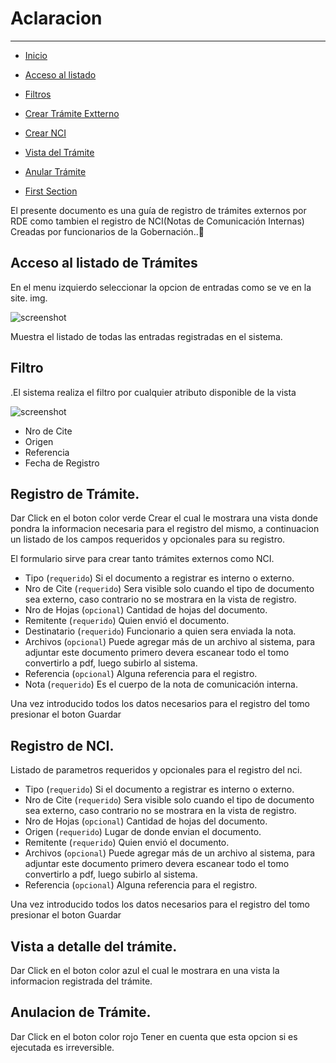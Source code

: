 # Aclaracion

---

- [Inicio](#section-1)
- [Acceso al listado](#access-to-list)
- [Filtros](#filters)
- [Crear Trámite Extterno](#create-archive)
- [Crear NCI](#create-nci)
- [Vista del Trámite](#view-archive)
- [Anular Trámite](#delete-archive)

- [First Section](#section-1)

<a name="section-1"></a>
El presente documento es una guía de registro de trámites externos por RDE como tambien el registro de NCI(Notas de Comunicación Internas) Creadas por funcionarios de la Gobernación..🦊

<a name="access-to-list"></a>
## Acceso al listado de Trámites
En el menu izquierdo seleccionar la opcion de entradas como se ve en la site. img.

![screenshot](/{{route}}/1.0/entradasindex.png)

Muestra el listado de todas las entradas registradas en el sistema.

<a name="filters"></a>
## Filtro
.El sistema realiza el filtro por cualquier atributo disponible de la vista

![screenshot](/{{route}}/1.0/search.png)

+ Nro de Cite
+ Origen
+ Referencia
+ Fecha de Registro

<a name="create-archive"></a>
## Registro de Trámite.
Dar Click en el boton color verde <larecipe-badge type="success" icon="fa fa-plus" rounded>Crear</larecipe-badge> el cual le mostrara una vista donde pondra la informacion necesaria para el registro del mismo, a continuacion un listado de los campos requeridos y opcionales para su registro.

El formulario sirve para crear tanto trámites externos como NCI.

+ Tipo (`requerido`) Si el documento a registrar es interno o externo.
+ Nro de Cite (`requerido`) Sera visible solo cuando el tipo de documento sea externo, caso contrario no se mostrara en la vista de registro.
+ Nro de Hojas (`opcional`) Cantidad de hojas del documento.
+ Remitente (`requerido`) Quien envió el documento.
+ Destinatario (`requerido`) Funcionario a quien sera enviada la nota.
+ Archivos (`opcional`) Puede agregar más de un archivo al sistema, para adjuntar este documento primero devera escanear todo el tomo convertirlo a pdf, luego subirlo al sistema.
+ Referencia (`opcional`) Alguna referencia para el registro.
+ Nota (`requerido`) Es el cuerpo de la nota de comunicación interna.

Una vez introducido todos los datos necesarios para el registro del tomo presionar el boton <larecipe-badge type="info" rounded>Guardar</larecipe-badge>

<a name="create-nci"></a>
## Registro de NCI.
Listado de parametros requeridos y opcionales para el registro del nci.

+ Tipo (`requerido`) Si el documento a registrar es interno o externo.
+ Nro de Cite (`requerido`) Sera visible solo cuando el tipo de documento sea externo, caso contrario no se mostrara en la vista de registro.
+ Nro de Hojas (`opcional`) Cantidad de hojas del documento.
+ Origen (`requerido`) Lugar de donde envian el documento.
+ Remitente (`requerido`) Quien envió el documento.
+ Archivos (`opcional`) Puede agregar más de un archivo al sistema, para adjuntar este documento primero devera escanear todo el tomo convertirlo a pdf, luego subirlo al sistema.
+ Referencia (`opcional`) Alguna referencia para el registro.

Una vez introducido todos los datos necesarios para el registro del tomo presionar el boton <larecipe-badge type="info" rounded>Guardar</larecipe-badge>

<a name="view-archive"></a>
## Vista a detalle del trámite.
Dar Click en el boton color azul <larecipe-badge type="warning" icon="fa fa-eye" rounded></larecipe-badge> el cual le mostrara en una vista la informacion registrada del trámite.

<a name="delete-archive"></a>
## Anulacion de Trámite.
Dar Click en el boton color rojo <larecipe-badge type="danger" icon="fa fa-trash" rounded></larecipe-badge> 
Tener en cuenta que esta opcion si es ejecutada es irreversible.